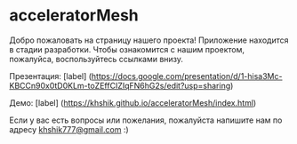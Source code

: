 # acceleratorMesh

Добро пожаловать на страницу нашего проекта! Приложение находится в стадии разработки. Чтобы ознакомится с нашим проектом, пожалуйса, воспользуйтесь ссылками внизу.

Презентация: [label] (https://docs.google.com/presentation/d/1-hisa3Mc-KBCCn90x0tD0KLm-toZEffCIZIqFN6hG2s/edit?usp=sharing)

Демо: [label] (https://khshik.github.io/acceleratorMesh/index.html)

Если у вас есть вопросы или пожелания, пожалуйста напишите нам по адресу khshik777@gmail.com :)
